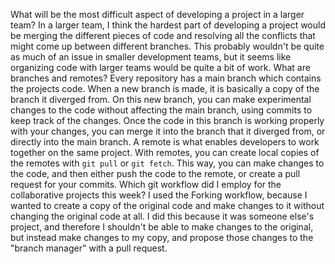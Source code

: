 What will be the most difficult aspect of developing a project in a larger team? In a larger team, I think the hardest part of developing a project would be merging the different pieces of code and resolving all the conflicts that might come up between different branches. This probably wouldn't be quite as much of an issue in smaller development teams, but it seems like organizing code with larger teams would be quite a bit of work.
What are branches and remotes? Every repository has a main branch which contains the projects code. When a new branch is made, it is basically a copy of the branch it diverged from. On this new branch, you can make experimental changes to the code without affecting the main branch, using commits to keep track of the changes. Once the code in this branch is working properly with your changes, you can merge it into the branch that it diverged from, or directly into the main branch. A remote is what enables developers to work together on the same project. With remotes, you can create local copies of the remotes with `git pull` or `git fetch`. This way, you can make changes to the code, and then either push the code to the remote, or create a pull request for your commits.
Which git workflow did I employ for the collaborative projects this week? I used the Forking workflow, because I wanted to create a copy of the original code and make changes to it without changing the original code at all. I did this because it was someone else's project, and therefore I shouldn't be able to make changes to the original, but instead make changes to my copy, and propose those changes to the "branch manager" with a pull request.